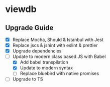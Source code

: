 # viewdb

## Upgrade Guide

* [x] Replace Mocha, Should & Istanbul with Jest
* [x] Replace jscs & jshint with eslint & prettier
* [x] Upgrade dependencies
* [ ] Update to modern class based JS with Babel
  * [x] Add babel transpilation
  * [x] Update to modern syntax
  * [ ] Replace bluebird with native promises
* [ ] Upgrade to TS
